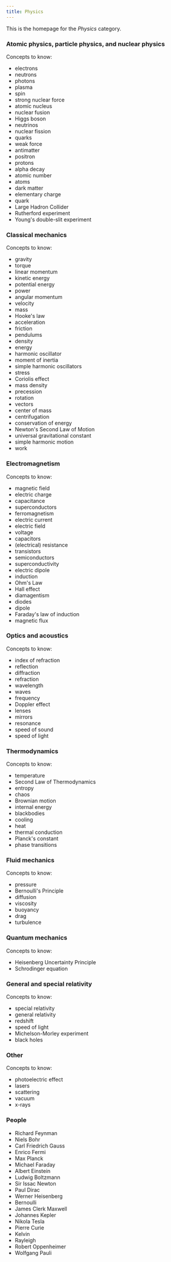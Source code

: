 ```yaml
---
title: Physics
---
```


This is the homepage for the *Physics* category.

### Atomic physics, particle physics, and nuclear physics

Concepts to know:

- electrons
- neutrons
- photons
- plasma
- spin
- strong nuclear force
- atomic nucleus
- nuclear fusion
- Higgs boson
- neutrinos
- nuclear fission
- quarks
- weak force
- antimatter
- positron
- protons
- alpha decay
- atomic number
- atoms
- dark matter
- elementary charge
- quark
- Large Hadron Collider
- Rutherford experiment
- Young's double-slit experiment

### Classical mechanics

Concepts to know:

- gravity
- torque
- linear momentum
- kinetic energy
- potential energy
- power
- angular momentum
- velocity
- mass
- Hooke's law
- acceleration
- friction
- pendulums
- density
- energy
- harmonic oscillator
- moment of inertia
- simple harmonic oscillators
- stress
- Coriolis effect
- mass density
- precession
- rotation
- vectors
- center of mass
- centrifugation
- conservation of energy
- Newton's Second Law of Motion
- universal gravitational constant
- simple harmonic motion
- work

### Electromagnetism

Concepts to know:

- magnetic field
- electric charge
- capacitance
- superconductors
- ferromagnetism
- electric current
- electric field
- voltage
- capacitors
- (electrical) resistance
- transistors
- semiconductors
- superconductivity
- electric dipole
- induction
- Ohm's Law
- Hall effect
- diamagentism
- diodes
- dipole
- Faraday's law of induction
- magnetic flux

### Optics and acoustics

Concepts to know:

- index of refraction
- reflection
- diffraction
- refraction
- wavelength
- waves
- frequency
- Doppler effect
- lenses
- mirrors
- resonance
- speed of sound
- speed of light

### Thermodynamics

Concepts to know:

- temperature
- Second Law of Thermodynamics
- entropy
- chaos
- Brownian motion
- internal energy
- blackbodies
- cooling
- heat
- thermal conduction
- Planck's constant
- phase transitions

### Fluid mechanics

Concepts to know:

- pressure
- Bernoulli's Principle
- diffusion
- viscosity
- buoyancy
- drag
- turbulence

### Quantum mechanics

Concepts to know:

- Heisenberg Uncertainty Principle
- Schrodinger equation

### General and special relativity

Concepts to know:

- special relativity
- general relativity
- redshift
- speed of light
- Michelson-Morley experiment
- black holes

### Other

Concepts to know:

- photoelectric effect
- lasers
- scattering
- vacuum
- x-rays

### People

- Richard Feynman
- Niels Bohr
- Carl Friedrich Gauss
- Enrico Fermi
- Max Planck
- Michael Faraday
- Albert Einstein
- Ludwig Boltzmann
- Sir Issac Newton
- Paul Dirac
- Werner Heisenberg
- Bernoulli
- James Clerk Maxwell
- Johannes Kepler
- Nikola Tesla
- Pierre Curie
- Kelvin
- Rayleigh
- Robert Oppenheimer
- Wolfgang Pauli
